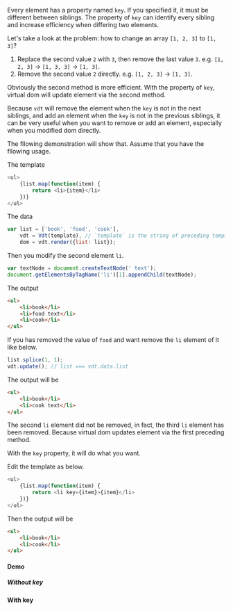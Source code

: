 Every element has a property named `key`. If you specified it, it must be different between siblings. The property of `key` can identify every sibling and
increase efficiency when differing two elements.

Let's take a look at the problem: how to change an array `[1, 2, 3]` to `[1, 3]`?

1. Replace the second value `2` with `3`, then remove the last value `3`. e.g. `[1, 2, 3]` -> `[1, 3, 3]` -> `[1, 3]`.
2. Remove the second value `2` directly. e.g. `[1, 2, 3]` -> `[1, 3]`.

Obviously the second method is more efficient. With the property of `key`, virtual dom will update element via the second method.

Because `vdt` will remove the element when the `key` is not in the next siblings, and add an element when the `key` is not in the previous siblings, 
it can be very useful when you want to remove or add an element, especially when you modified dom directly. 

The fllowing demonstration will show that. Assume that you have the fllowing usage.

The template

```js
<ul>
    {list.map(function(item) {
        return <li>{item}</li>
    })}
</ul>
```
The data

```js
var list = ['book', 'food', 'cook'],
    vdt = Vdt(template), // `template` is the string of preceding template
    dom = vdt.render({list: list});
```

Then you modify the second element `li`.

```js
var textNode = document.createTextNode(' text');
document.getElementsByTagName('li')[1].appendChild(textNode);
```

The output

```html
<ul>
    <li>book</li>
    <li>food text</li>
    <li>cook</li>
</ul>
```

If you has removed the value of `food` and want remove the `li` element of it like below. 

```js
list.splice(1, 1);
vdt.update(); // list === vdt.data.list
```

The output will be

```html
<ul>
    <li>book</li>
    <li>cook text</li>
</ul>
```

The second `li` element did not be removed, in fact, the third `li` element has been removed. Because virtual dom updates element via the first preceding method.

With the `key` property, it will do what you want.

Edit the template as below.

```js
<ul>
    {list.map(function(item) {
        return <li key={item}>{item}</li>
    })}
</ul>
```

Then the output will be

```html
<ul>
    <li>book</li>
    <li>cook</li>
</ul>
```

#### Demo

##### Without key

<div id="without_key"></div>

#### With key

<div id="with_key"></div>

<script type="text/vdt" id="without_key_template">
    <div>
        <button ev-click={addText.bind(this)} disabled={isRemoved}>Modify the second 'li' directly</button>
        <button ev-click={remove.bind(this)} disabled={isRemoved}>Remove the second value 'food'</button>
        <ul>
            {list.map(function(item) {
                return <li>{item}</li>
            })}
        </ul>
    </div>
</script>

<script type="text/vdt" id="with_key_template">
    <div>
        <button ev-click={addText.bind(this)} disabled={isRemoved}>Modify the second 'li' directly</button>
        <button ev-click={remove.bind(this)} disabled={isRemoved}>Remove the second value 'food'</button>
        <ul>
            {list.map(function(item) {
                return <li key={item}>{item}</li>
            })}
        </ul>
    </div>
</script>


